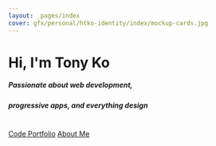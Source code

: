 ```yaml
---
layout: _pages/index
cover: gfx/personal/htko-identity/index/mockup-cards.jpg
---
```

# Hi, I'm Tony Ko

##### Passionate about web development,

##### progressive apps, and everything design

<br>
<a class="b-button b-is-medium" href="code.html">Code Portfolio</a> <a class="b-button b-is-medium" href="about-me.html">About Me</a>
